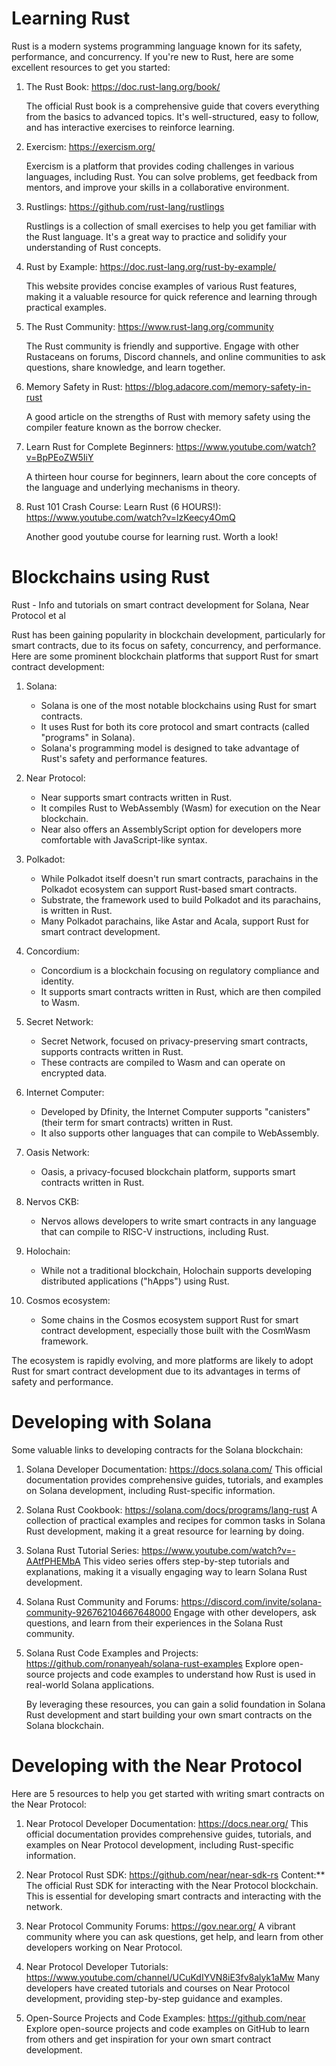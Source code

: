 # Learning Rust

Rust is a modern systems programming language known for its safety, performance, and concurrency. If you're new to Rust, here are some excellent resources to get you started:

1. The Rust Book: https://doc.rust-lang.org/book/

   The official Rust book is a comprehensive guide that covers everything from the basics to advanced topics. It's well-structured, easy to follow, and has interactive exercises to reinforce learning.

2. Exercism: https://exercism.org/

   Exercism is a platform that provides coding challenges in various languages, including Rust. You can solve problems, get feedback from mentors, and improve your skills in a collaborative environment.

3. Rustlings: https://github.com/rust-lang/rustlings

   Rustlings is a collection of small exercises to help you get familiar with the Rust language. It's a great way to practice and solidify your    understanding of Rust concepts.

4. Rust by Example: https://doc.rust-lang.org/rust-by-example/

   This website provides concise examples of various Rust features, making it a valuable resource for quick reference and learning through practical examples.

5. The Rust Community: https://www.rust-lang.org/community

   The Rust community is friendly and supportive. Engage with other Rustaceans on forums, Discord channels, and online communities to ask questions, share knowledge, and learn together.

6. Memory Safety in Rust: https://blog.adacore.com/memory-safety-in-rust

   A good article on the strengths of Rust with memory safety using the compiler feature known as the borrow checker.  

7. Learn Rust for Complete Beginners: https://www.youtube.com/watch?v=BpPEoZW5IiY

   A thirteen hour course for beginners, learn about the core concepts of the language and underlying mechanisms in theory.

8. Rust 101 Crash Course: Learn Rust (6 HOURS!): https://www.youtube.com/watch?v=lzKeecy4OmQ

   Another good youtube course for learning rust. Worth a look! 

# Blockchains using Rust
Rust - Info and tutorials on smart contract development for Solana, Near Protocol et al

Rust has been gaining popularity in blockchain development, particularly for smart contracts, due to its focus on safety, concurrency, and performance. Here are some prominent blockchain platforms that support Rust for smart contract development:

1. Solana:
   - Solana is one of the most notable blockchains using Rust for smart contracts.
   - It uses Rust for both its core protocol and smart contracts (called "programs" in Solana).
   - Solana's programming model is designed to take advantage of Rust's safety and performance features.

2. Near Protocol:
   - Near supports smart contracts written in Rust.
   - It compiles Rust to WebAssembly (Wasm) for execution on the Near blockchain.
   - Near also offers an AssemblyScript option for developers more comfortable with JavaScript-like syntax.

3. Polkadot:
   - While Polkadot itself doesn't run smart contracts, parachains in the Polkadot ecosystem can support Rust-based smart contracts.
   - Substrate, the framework used to build Polkadot and its parachains, is written in Rust.
   - Many Polkadot parachains, like Astar and Acala, support Rust for smart contract development.

4. Concordium:
   - Concordium is a blockchain focusing on regulatory compliance and identity.
   - It supports smart contracts written in Rust, which are then compiled to Wasm.

5. Secret Network:
   - Secret Network, focused on privacy-preserving smart contracts, supports contracts written in Rust.
   - These contracts are compiled to Wasm and can operate on encrypted data.

6. Internet Computer:
   - Developed by Dfinity, the Internet Computer supports "canisters" (their term for smart contracts) written in Rust.
   - It also supports other languages that can compile to WebAssembly.

7. Oasis Network:
   - Oasis, a privacy-focused blockchain platform, supports smart contracts written in Rust.

8. Nervos CKB:
   - Nervos allows developers to write smart contracts in any language that can compile to RISC-V instructions, including Rust.

9. Holochain:
   - While not a traditional blockchain, Holochain supports developing distributed applications ("hApps") using Rust.

10. Cosmos ecosystem:
    - Some chains in the Cosmos ecosystem support Rust for smart contract development, especially those built with the CosmWasm framework.

The ecosystem is rapidly evolving, and more platforms are likely to adopt Rust for smart contract development due to its advantages in terms of safety and performance. 

# Developing with Solana

   Some valuable links to developing contracts for the Solana blockchain:

1. Solana Developer Documentation: https://docs.solana.com/
   This official documentation provides comprehensive guides, tutorials, and examples on Solana development, including Rust-specific information.

2. Solana Rust Cookbook: https://solana.com/docs/programs/lang-rust
   A collection of practical examples and recipes for common tasks in Solana Rust development, making it a great resource for learning by doing.

3. Solana Rust Tutorial Series: https://www.youtube.com/watch?v=-AAtfPHEMbA
   This video series offers step-by-step tutorials and explanations, making it a visually engaging way to learn Solana Rust development.

4. Solana Rust Community and Forums: https://discord.com/invite/solana-community-926762104667648000
   Engage with other developers, ask questions, and learn from their experiences in the Solana Rust community.

5. Solana Rust Code Examples and Projects: https://github.com/ronanyeah/solana-rust-examples
   Explore open-source projects and code examples to understand how Rust is used in real-world Solana applications.

   By leveraging these resources, you can gain a solid foundation in Solana Rust development and start building your own smart contracts on the Solana blockchain.

# Developing with the Near Protocol

Here are 5 resources to help you get started with writing smart contracts on the Near Protocol:

1. Near Protocol Developer Documentation: https://docs.near.org/
   This official documentation provides comprehensive guides, tutorials, and examples on Near Protocol development, including Rust-specific information.

2. Near Protocol Rust SDK: https://github.com/near/near-sdk-rs
   Content:** The official Rust SDK for interacting with the Near Protocol blockchain. This is essential for developing smart contracts and interacting with the network.

3. Near Protocol Community Forums: https://gov.near.org/
   A vibrant community where you can ask questions, get help, and learn from other developers working on Near Protocol.

4. Near Protocol Developer Tutorials: https://www.youtube.com/channel/UCuKdIYVN8iE3fv8alyk1aMw
   Many developers have created tutorials and courses on Near Protocol development, providing step-by-step guidance and examples.

5. Open-Source Projects and Code Examples: https://github.com/near
   Explore open-source projects and code examples on GitHub to learn from others and get inspiration for your own smart contract development.

